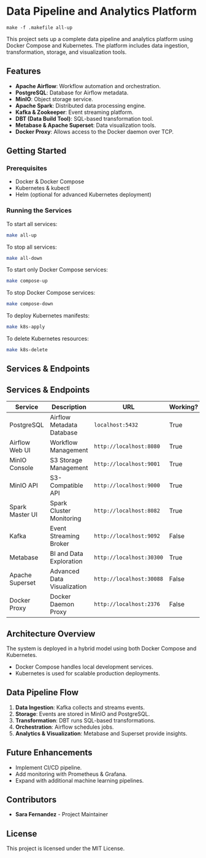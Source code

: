 # Data Pipeline and Analytics Platform

```
make -f .makefile all-up
```

This project sets up a complete data pipeline and analytics platform using Docker Compose and Kubernetes. The platform includes data ingestion, transformation, storage, and visualization tools.

## Features
- **Apache Airflow**: Workflow automation and orchestration.
- **PostgreSQL**: Database for Airflow metadata.
- **MinIO**: Object storage service.
- **Apache Spark**: Distributed data processing engine.
- **Kafka & Zookeeper**: Event streaming platform.
- **DBT (Data Build Tool)**: SQL-based transformation tool.
- **Metabase & Apache Superset**: Data visualization tools.
- **Docker Proxy**: Allows access to the Docker daemon over TCP.

## Getting Started

### Prerequisites
- Docker & Docker Compose
- Kubernetes & kubectl
- Helm (optional for advanced Kubernetes deployment)

### Running the Services
To start all services:
```sh
make all-up
```
To stop all services:
```sh
make all-down
```
To start only Docker Compose services:
```sh
make compose-up
```
To stop Docker Compose services:
```sh
make compose-down
```
To deploy Kubernetes manifests:
```sh
make k8s-apply
```
To delete Kubernetes resources:
```sh
make k8s-delete
```

## Services & Endpoints

## Services & Endpoints
| Service         | Description                   | URL                      | Working? |
|-----------------|-------------------------------|--------------------------|----------|
| PostgreSQL      | Airflow Metadata Database     | `localhost:5432`         | True     |
| Airflow Web UI  | Workflow Management           | `http://localhost:8080`  | True     |
| MinIO Console   | S3 Storage Management         | `http://localhost:9001`  | True     |
| MinIO API       | S3-Compatible API             | `http://localhost:9000`  | True     |
| Spark Master UI | Spark Cluster Monitoring      | `http://localhost:8082`  | True     |
| Kafka           | Event Streaming Broker        | `http://localhost:9092`  | False    |
| Metabase        | BI and Data Exploration       | `http://localhost:30300` | True     |
| Apache Superset | Advanced Data Visualization   | `http://localhost:30088` | False    |
| Docker Proxy    | Docker Daemon Proxy           | `http://localhost:2376`  | False    |


## Architecture Overview
The system is deployed in a hybrid model using both Docker Compose and Kubernetes.
- Docker Compose handles local development services.
- Kubernetes is used for scalable production deployments.

## Data Pipeline Flow
1. **Data Ingestion**: Kafka collects and streams events.
2. **Storage**: Events are stored in MinIO and PostgreSQL.
3. **Transformation**: DBT runs SQL-based transformations.
4. **Orchestration**: Airflow schedules jobs.
5. **Analytics & Visualization**: Metabase and Superset provide insights.

## Future Enhancements
- Implement CI/CD pipeline.
- Add monitoring with Prometheus & Grafana.
- Expand with additional machine learning pipelines.

## Contributors
- **Sara Fernandez** - Project Maintainer

## License
This project is licensed under the MIT License.

